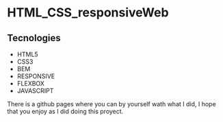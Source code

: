 # HTML_CSS_responsiveWeb

## Tecnologies

- HTML5
- CSS3
- BEM
- RESPONSIVE
- FLEXBOX
- JAVASCRIPT

There is a github pages where you can by yourself wath what I did, I hope that you enjoy as I did doing this proyect.
